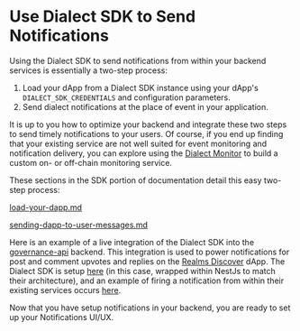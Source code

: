 # Use Dialect SDK to Send Notifications

Using the Dialect SDK to send notifications from within your backend services is essentially a two-step process:

1. Load your dApp from a Dialect SDK instance using your dApp's `DIALECT_SDK_CREDENTIALS` and configuration parameters.
2. Send dialect notifications at the place of event in your application.

It is up to you how to optimize your backend and integrate these two steps to send timely notifications to your users. Of course, if you end up finding that your existing service are not well suited for event monitoring and notification delivery, you can explore using the [Dialect Monitor](../using-dialect-monitor-to-detect-events/) to build a custom on- or off-chain monitoring service.

These sections in the SDK portion of documentation detail this easy two-step process:

[load-your-dapp.md](../../sdk/typescript/load-your-dapp)

[sending-dapp-to-user-messages.md](../../sdk/typescript/sending-dapp-to-user-messages)

Here is an example of a live integration of the Dialect SDK into the [governance-api](https://github.com/dialectlabs/governance-api) backend. This integration is used to power notifications for post and comment upvotes and replies on the [Realms Discover](https://app.realms.today/discover) dApp. The Dialect SDK is setup [here](https://github.com/dialectlabs/governance-api/tree/main/src/dialect) (in this case, wrapped within NestJs to match their architecture), and an example of firing a notification from within their existing services occurs [here](https://github.com/dialectlabs/governance-api/blob/ff75c5f014afffb29f0b20bb517b8301ab706895/src/realm-feed-item/realm-feed-item.service.ts#L502).

Now that you have setup notifications in your backend, you are ready to set up your Notifications UI/UX.
